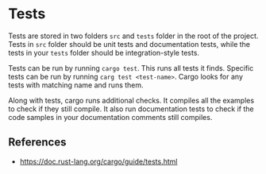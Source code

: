 # Tests

Tests are stored in two folders `src` and `tests` folder in the root of the project. Tests in `src` folder should be unit tests and documentation tests, while the tests in your `tests` folder should be integration-style tests.

Tests can be run by running `cargo test`. This runs all tests it finds. Specific tests can be run by running `carg test <test-name>`. Cargo looks for any tests with matching name and runs them.

Along with tests, cargo runs additional checks. It compiles all the examples to check if they still compile. It also run documentation tests to check if the code samples in your documentation comments still compiles.

## References

- https://doc.rust-lang.org/cargo/guide/tests.html
